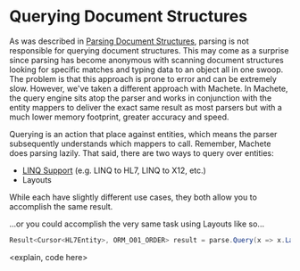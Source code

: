 # Querying Document Structures

As was described in [Parsing Document Structures](/using-machete/parsing-document-structures.md), parsing is not responsible for querying document structures. This may come as a surprise since parsing has become anonymous with scanning document structures looking for specific matches and typing data to an object all in one swoop. The problem is that this approach is prone to error and can be extremely slow. However, we've taken a different approach with Machete. In Machete, the query engine sits atop the parser and works in conjunction with the entity mappers to deliver the exact same result as most parsers but with a much lower memory footprint, greater accuracy and speed.

Querying is an action that place against entities, which means the parser subsequently understands which mappers to call. Remember, Machete does parsing lazily. That said, there are two ways to query over entities:

* [LINQ Support](/advanced-topics/linq-support.md) \(e.g. LINQ to HL7, LINQ to X12, etc.\)
* Layouts

While each have slightly different use cases, they both allow you to accomplish the same result.

...or you could accomplish the very same task using Layouts like so...

```csharp
Result<Cursor<HL7Entity>, ORM_O01_ORDER> result = parse.Query(x => x.Layout<ORM_O01_ORDER>());
```

&lt;explain, code here&gt;

#### 



